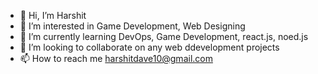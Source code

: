 - 👋 Hi, I’m Harshit
- 👀 I’m interested in Game Development, Web Designing
- 🌱 I’m currently learning DevOps, Game Development, react.js, noed.js
- 💞️ I’m looking to collaborate on any web ddevelopment projects
- 📫 How to reach me harshitdave10@gmail.com

<!---
harshitdave10/harshitdave10 is a ✨ special ✨ repository because its `README.md` (this file) appears on your GitHub profile.
You can click the Preview link to take a look at your changes.
--->
